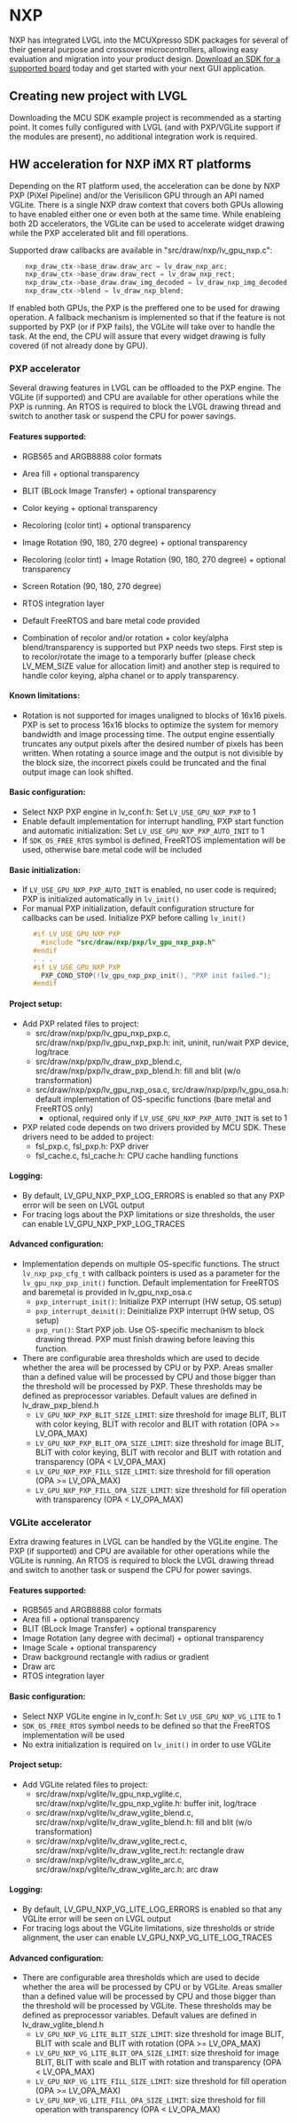 # NXP
NXP has integrated LVGL into the MCUXpresso SDK packages for several of their general purpose and crossover
microcontrollers, allowing easy evaluation and migration into your product design.
[Download an SDK for a supported board](https://www.nxp.com/design/software/embedded-software/littlevgl-open-source-graphics-library:LITTLEVGL-OPEN-SOURCE-GRAPHICS-LIBRARY?&tid=vanLITTLEVGL-OPEN-SOURCE-GRAPHICS-LIBRARY)
today and get started with your next GUI application.

## Creating new project with LVGL
Downloading the MCU SDK example project is recommended as a starting point. It comes fully configured with LVGL (and
with PXP/VGLite support if the modules are present), no additional integration work is required.

## HW acceleration for NXP iMX RT platforms
Depending on the RT platform used, the acceleration can be done by NXP PXP (PiXel Pipeline) and/or the Verisilicon GPU
through an API named VGLite. There is a single NXP draw context that covers both GPUs allowing to have enabled either
one or even both at the same time. While enableing both 2D accelerators, the VGLite can be used to accelerate widget
drawing while the PXP accelerated blit and fill operations.

Supported draw callbacks are available in "src/draw/nxp/lv_gpu_nxp.c":
```c
    nxp_draw_ctx->base_draw.draw_arc = lv_draw_nxp_arc;
    nxp_draw_ctx->base_draw.draw_rect = lv_draw_nxp_rect;
    nxp_draw_ctx->base_draw.draw_img_decoded = lv_draw_nxp_img_decoded;
    nxp_draw_ctx->blend = lv_draw_nxp_blend;
```

If enabled both GPUs, the PXP is the preffered one to be used for drawing operation. A fallback mechanism is
implemented so that if the feature is not supported by PXP (or if PXP fails), the VGLite will take over to handle the
task. At the end, the CPU will assure that every widget drawing is fully covered (if not already done by GPU).

### PXP accelerator
Several drawing features in LVGL can be offloaded to the PXP engine. The VGLite (if supported) and CPU are available for
other operations while the PXP is running. An RTOS is required to block the LVGL drawing thread and switch to another
task or suspend the CPU for power savings.

#### Features supported:
  - RGB565 and ARGB8888 color formats
  - Area fill + optional transparency
  - BLIT (BLock Image Transfer) + optional transparency
  - Color keying + optional transparency
  - Recoloring (color tint) + optional transparency
  - Image Rotation (90, 180, 270 degree) + optional transparency
  - Recoloring (color tint) + Image Rotation (90, 180, 270 degree) + optional transparency
  - Screen Rotation (90, 180, 270 degree)
  - RTOS integration layer
  - Default FreeRTOS and bare metal code provided

  - Combination of recolor and/or rotation + color key/alpha blend/transparency is supported but PXP needs two steps.
  First step is to recolor/rotate the image to a temporarly buffer (please check LV_MEM_SIZE value for allocation limit)
  and another step is required to handle color keying, alpha chanel or to apply transparency.

#### Known limitations:
  - Rotation is not supported for images unaligned to blocks of 16x16 pixels.
PXP is set to process 16x16 blocks to optimize the system for memory bandwidth and image processing time.
The output engine essentially truncates any output pixels after the desired number of pixels has been written.
When rotating a source image and the output is not divisible by the block size, the incorrect pixels could be truncated
and the final output image can look shifted.

#### Basic configuration:
  - Select NXP PXP engine in lv_conf.h: Set `LV_USE_GPU_NXP_PXP` to 1
  - Enable default implementation for interrupt handling, PXP start function and automatic initialization:
  Set `LV_USE_GPU_NXP_PXP_AUTO_INIT` to 1
  - If `SDK_OS_FREE_RTOS` symbol is defined, FreeRTOS implementation will be used, otherwise bare metal code will be
  included

#### Basic initialization:
  - If `LV_USE_GPU_NXP_PXP_AUTO_INIT` is enabled, no user code is required; PXP is initialized automatically in
  `lv_init()`
  - For manual PXP initialization, default configuration structure for callbacks can be used. Initialize PXP before
  calling `lv_init()`
```c
      #if LV_USE_GPU_NXP_PXP
        #include "src/draw/nxp/pxp/lv_gpu_nxp_pxp.h"
      #endif
      . . .
      #if LV_USE_GPU_NXP_PXP
        PXP_COND_STOP(!lv_gpu_nxp_pxp_init(), "PXP init failed.");
      #endif
```

#### Project setup:
  - Add PXP related files to project:
    - src/draw/nxp/pxp/lv_gpu_nxp_pxp.c, src/draw/nxp/pxp/lv_gpu_nxp_pxp.h: init, uninit, run/wait PXP device, log/trace
    - src/draw/nxp/pxp/lv_draw_pxp_blend.c, src/draw/nxp/pxp/lv_draw_pxp_blend.h: fill and blit (w/o transformation)
    - src/draw/nxp/pxp/lv_gpu_nxp_osa.c, src/draw/nxp/pxp/lv_gpu_osa.h: default implementation of OS-specific functions
    (bare metal and FreeRTOS only)
        - optional, required only if `LV_USE_GPU_NXP_PXP_AUTO_INIT` is set to 1
  - PXP related code depends on two drivers provided by MCU SDK. These drivers need to be added to project:
      - fsl_pxp.c, fsl_pxp.h: PXP driver
      - fsl_cache.c, fsl_cache.h: CPU cache handling functions

#### Logging:
  - By default, LV_GPU_NXP_PXP_LOG_ERRORS is enabled so that any PXP error will be seen on LVGL output
  - For tracing logs about the PXP limitations or size thresholds, the user can enable LV_GPU_NXP_PXP_LOG_TRACES

#### Advanced configuration:
  - Implementation depends on multiple OS-specific functions. The struct `lv_nxp_pxp_cfg_t` with callback pointers is
  used as a parameter for the `lv_gpu_nxp_pxp_init()` function. Default implementation for FreeRTOS and baremetal is
  provided in lv_gpu_nxp_osa.c
      - `pxp_interrupt_init()`: Initialize PXP interrupt (HW setup, OS setup)
      - `pxp_interrupt_deinit()`: Deinitialize PXP interrupt (HW setup, OS setup)
      - `pxp_run()`: Start PXP job. Use OS-specific mechanism to block drawing thread. PXP must finish drawing before
      leaving this function.
  - There are configurable area thresholds which are used to decide whether the area will be processed by CPU or by PXP.
  Areas smaller than a defined value will be processed by CPU and those bigger than the threshold will be processed by
  PXP. These thresholds may be defined as preprocessor variables. Default values are defined in lv_draw_pxp_blend.h
      - `LV_GPU_NXP_PXP_BLIT_SIZE_LIMIT`: size threshold for image BLIT, BLIT with color keying, BLIT with recolor and
      BLIT with rotation (OPA >= LV_OPA_MAX)
      - `LV_GPU_NXP_PXP_BLIT_OPA_SIZE_LIMIT`: size threshold for image BLIT, BLIT with color keying, BLIT with recolor
      and BLIT with rotation and transparency (OPA < LV_OPA_MAX)
      - `LV_GPU_NXP_PXP_FILL_SIZE_LIMIT`: size threshold for fill operation (OPA >= LV_OPA_MAX)
      - `LV_GPU_NXP_PXP_FILL_OPA_SIZE_LIMIT`: size threshold for fill operation with transparency (OPA < LV_OPA_MAX)

### VGLite accelerator
Extra drawing features in LVGL can be handled by the VGLite engine. The PXP (if supported) and CPU are available for
other operations while the VGLite is running. An RTOS is required to block the LVGL drawing thread and switch to another
task or suspend the CPU for power savings.

#### Features supported:
  - RGB565 and ARGB8888 color formats
  - Area fill + optional transparency
  - BLIT (BLock Image Transfer) + optional transparency
  - Image Rotation (any degree with decimal) + optional transparency
  - Image Scale + optional transparency
  - Draw background rectangle with radius or gradient
  - Draw arc
  - RTOS integration layer

#### Basic configuration:
  - Select NXP VGLite engine in lv_conf.h: Set `LV_USE_GPU_NXP_VG_LITE` to 1
  - `SDK_OS_FREE_RTOS` symbol needs to be defined so that the FreeRTOS implementation will be used
  - No extra initialization is required on `lv_init()` in order to use VGLite

#### Project setup:
  - Add VGLite related files to project:
    - src/draw/nxp/vglite/lv_gpu_nxp_vglite.c, src/draw/nxp/vglite/lv_gpu_nxp_vglite.h: buffer init, log/trace
    - src/draw/nxp/vglite/lv_draw_vglite_blend.c, src/draw/nxp/vglite/lv_draw_vglite_blend.h: fill and blit
    (w/o transformation)
    - src/draw/nxp/vglite/lv_draw_vglite_rect.c, src/draw/nxp/vglite/lv_draw_vglite_rect.h: rectangle draw
    - src/draw/nxp/vglite/lv_draw_vglite_arc.c, src/draw/nxp/vglite/lv_draw_vglite_arc.h: arc draw

#### Logging:
  - By default, LV_GPU_NXP_VG_LITE_LOG_ERRORS is enabled so that any VGLite error will be seen on LVGL output
  - For tracing logs about the VGLite limitations, size thresholds or stride alignment, the user can enable
  LV_GPU_NXP_VG_LITE_LOG_TRACES

#### Advanced configuration:
  - There are configurable area thresholds which are used to decide whether the area will be processed by CPU or by
  VGLite. Areas smaller than a defined value will be processed by CPU and those bigger than the threshold will be
  processed by VGLite. These thresholds may be defined as preprocessor variables. Default values are defined in
  lv_draw_vglite_blend.h
      - `LV_GPU_NXP_VG_LITE_BLIT_SIZE_LIMIT`: size threshold for image BLIT, BLIT with scale and BLIT with rotation
      (OPA >= LV_OPA_MAX)
      - `LV_GPU_NXP_VG_LITE_BLIT_OPA_SIZE_LIMIT`: size threshold for image BLIT, BLIT with scale and BLIT with rotation
      and transparency (OPA < LV_OPA_MAX)
      - `LV_GPU_NXP_VG_LITE_FILL_SIZE_LIMIT`: size threshold for fill operation (OPA >= LV_OPA_MAX)
      - `LV_GPU_NXP_VG_LITE_FILL_OPA_SIZE_LIMIT`: size threshold for fill operation with transparency (OPA < LV_OPA_MAX)
